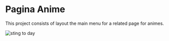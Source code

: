 # Pagina Anime

This project consists of layout the main menu for a related page for animes.

![sting to day](https://s7.gifyu.com/images/wiev_anime.gif)

